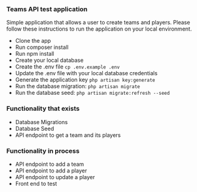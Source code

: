 ### Teams API test application

Simple application that allows a user to create teams and players. Please follow these instructions to run the application on your local environment.

-   Clone the app
-   Run composer install
-   Run npm install
-   Create your local database
-   Create the .env file `cp .env.example .env`
-   Update the .env file with your local database credentials
-   Generate the application key `php artisan key:generate`
-   Run the database migration: `php artisan migrate`
-   Run the database seed: `php artisan migrate:refresh --seed`

### Functionality that exists

-   Database Migrations
-   Database Seed
-   API endpoint to get a team and its players

### Functionality in process

-   API endpoint to add a team
-   API endpoint to add a player
-   API endpoint to update a player
-   Front end to test
